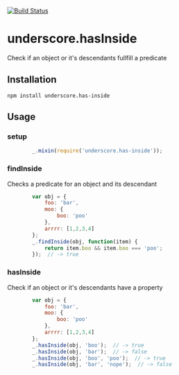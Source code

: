 [![Build Status](https://travis-ci.org/stoeffel/underscore.hasInside.png?branch=master)](https://travis-ci.org/stoeffel/underscore.hasInside)

underscore.hasInside
====================

Check if an object or it's descendants fullfill a predicate

Installation
------------

`npm install underscore.has-inside`


Usage
-----

### setup

```javascript
        _.mixin(require('underscore.has-inside'));
```


### findInside

Checks a predicate for an object and its descendant
```javascript
        var obj = {
            foo: 'bar',
            moo: {
                boo: 'poo'
            },
            arrrr: [1,2,3,4]
        };
        _.findInside(obj, function(item) {
            return item.boo && item.boo === 'poo';
        });  // -> true
```


### hasInside

Check if an object or it's descendants have a property
```javascript
        var obj = {
            foo: 'bar',
            moo: {
                boo: 'poo'
            },
            arrrr: [1,2,3,4]
        };
        _.hasInside(obj, 'boo');  // -> true
        _.hasInside(obj, 'bar');  // -> false
        _.hasInside(obj, 'boo', 'poo');  // -> true
        _.hasInside(obj, 'bar', 'nope');  // -> false
```
